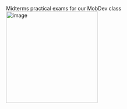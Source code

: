 Midterms practical exams for our MobDev class
<img width="251" alt="image" src="https://github.com/alexabainza/mdcalcuapp/assets/76486923/b2315e88-4a06-43f9-a2a4-0eac3f15a0a3">
